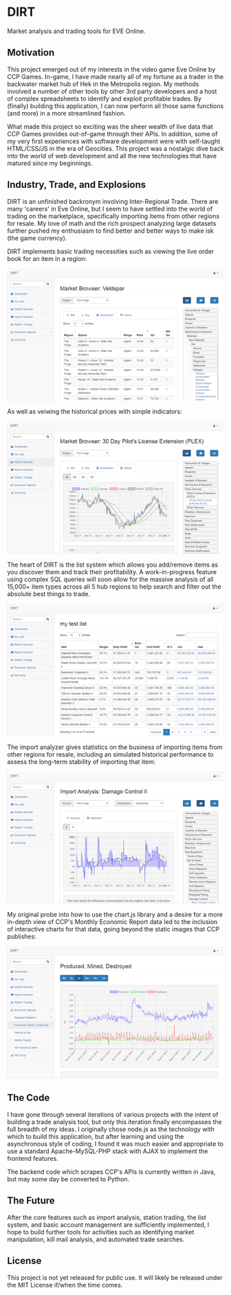 # DIRT
Market analysis and trading tools for EVE Online.

## Motivation
This project emerged out of my interests in the video game Eve Online by CCP Games. In-game, I have made nearly all of my fortune as a trader in the backwater market hub of Hek in the Metropolis region. My methods involved a number of other tools by other 3rd party developers and a host of complex spreadsheets to identify and exploit profitable trades. By (finally) building this application, I can now perform all those same functions (and more) in a more streamlined fashion.

What made this project so exciting was the sheer wealth of live data that CCP Games provides out-of-game through their APIs. In addition, some of my very first experiences with software development were with self-taught HTML/CSS/JS in the era of Geocities. This project was a nostalgic dive back into the world of web development and all the new technologies that have matured since my beginnings.

## Industry, Trade, and Explosions
DIRT is an unfinished backronym involving Inter-Regional Trade. There are many 'careers' in Eve Online, but I seem to have settled into the world of trading on the marketplace, specifically importing items from other regions for resale. My love of math and the rich prospect analyzing large datasets further pushed my enthusiasm to find better and better ways to make isk (the game currency).

DIRT implements basic trading necessities such as viewing the live order book for an item in a region:

![Live order data](docs/market-browser.png)

As well as veiwing the historical prices with simple indicators:

![Historical prices](docs/market-browser-2.png)

The heart of DIRT is the list system which allows you add/remove items as you discover them and track their profitability. A work-in-progress feature using complex SQL queries will soon allow for the massive analysis of all 15,000+ item types across all 5 hub regions to help search and filter out the absolute best things to trade.

![Item lists for analysis and tracking](docs/lists.png)

The import analyzer gives statistics on the business of importing items from other regions for resale, including an simulated historical performance to assess the long-term stability of importing that item:

![Import analysis of historical prices](docs/import-analysis.png)

My original probe into how to use the chart.js library and a desire for a more in-depth view of CCP's Monthly Economic Report data led to the inclusion of interactive charts for that data, going beyond the static images that CCP publishes:

![Monthly economic reports](docs/produced-mined-destroyed.png)

## The Code
I have gone through several iterations of various projects with the intent of building a trade analysis tool, but only this iteration finally encompasses the full breadth of my ideas. I originally chose node.js as the technology with which to build this application, but after learning and using the asynchronous style of coding, I found it was much easier and appropriate to use a standard Apache-MySQL-PHP stack with AJAX to implement the frontend features.

The backend code which scrapes CCP's APIs is currently written in Java, but may some day be converted to Python.

## The Future
After the core features such as import analysis, station trading, the list system, and basic account management are sufficiently implemented, I hope to build further tools for activities such as identifying market manipulation, kill mail analysis, and automated trade searches.

## License
This project is not yet released for public use. It will likely be released under the MIT License if/when the time comes.
